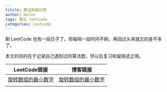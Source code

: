 ```yaml
---
titile: 算法刷题记录
author: Holon
tags: 算法 leetcode
categories: leetcode
---
```


刷 LeetCode 也有一段日子了，但每隔一段时间不刷，再回过头来就忘的差不多了。

本文的目的在于记录自己遇到过的算法题，供以后复习和留痕迹之用。

| LeetCode链接                                                 | 博客链接                                                     |
| ------------------------------------------------------------ | ------------------------------------------------------------ |
| [旋转数组的最小数字](https://leetcode-cn.com/problems/xuan-zhuan-shu-zu-de-zui-xiao-shu-zi-lcof/) | [旋转数组的最小数字](https://wholon.github.io/2021/11/05/剑指-Offer-11.-旋转数组的最小数字.html) |
|                                                              |                                                              |

